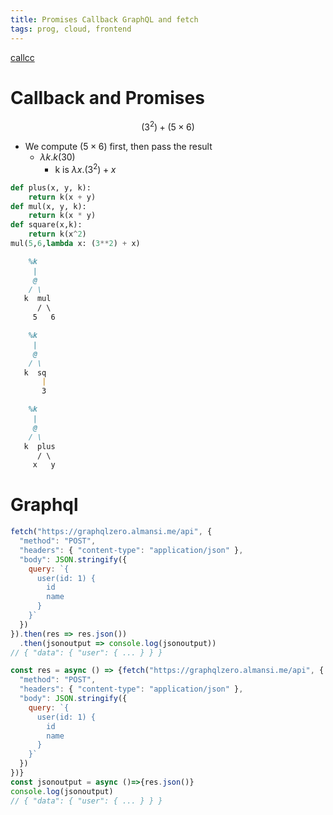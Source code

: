 ```yaml
---
title: Promises Callback GraphQL and fetch
tags: prog, cloud, frontend
---
```


[callcc](https://pavpanchekha.com/esp/continuations.html)

# Callback and Promises

$$ (3^2) + (5 \times 6)$$

* We compute $(5 \times 6)$ first, then pass the result
  * $\lambda k. k(30)$
    * $\text{k is } \lambda x. (3^2) + x$ 



```{.py group="typical" glabel="py"}
def plus(x, y, k):
    return k(x + y)
def mul(x, y, k):
    return k(x * y)
def square(x,k):
    return k(x^2)
mul(5,6,lambda x: (3**2) + x)

```

```{.md group="lambda" glabel="mul"}
    %k
     |
     @
    / \
   k  mul
      / \
     5   6 
```
```{.md group="lambda" glabel="sq"}
    %k
     |
     @
    / \
   k  sq
       |
       3 
```
```{.md group="lambda" glabel="plus"}
    %k
     |
     @
    / \
   k  plus
      / \
     x   y
```


# Graphql

```{.js group="graphql" glabel="promise"}
fetch("https://graphqlzero.almansi.me/api", {
  "method": "POST",
  "headers": { "content-type": "application/json" },
  "body": JSON.stringify({
    query: `{
      user(id: 1) {
        id
        name
      }
    }`
  })
}).then(res => res.json())
  .then(jsonoutput => console.log(jsonoutput))
// { "data": { "user": { ... } } }
```
```{.js group="graphql" glabel="promise"}
const res = async () => {fetch("https://graphqlzero.almansi.me/api", {
  "method": "POST",
  "headers": { "content-type": "application/json" },
  "body": JSON.stringify({
    query: `{
      user(id: 1) {
        id
        name
      }
    }`
  })
})}
const jsonoutput = async ()=>{res.json()}
console.log(jsonoutput)
// { "data": { "user": { ... } } }
```

